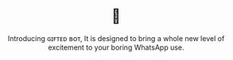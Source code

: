  <h1 align="center"> 💜 </h1> 
<p align="center"> Introducing ɢɪғᴛᴇᴅ ʙᴏᴛ, It is designed to bring a whole new level of excitement to your boring WhatsApp use. </p>


